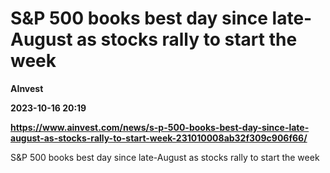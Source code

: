 # S&P 500 books best day since late-August as stocks rally to start the week
**AInvest**

**2023-10-16 20:19**

**https://www.ainvest.com/news/s-p-500-books-best-day-since-late-august-as-stocks-rally-to-start-week-231010008ab32f309c906f66/**

S&P 500 books best day since late-August as stocks rally to start the week